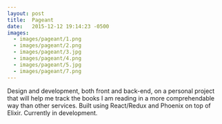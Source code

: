 ```yaml
---
layout: post
title:  Pageant
date:   2015-12-12 19:14:23 -0500
images:
  - images/pageant/1.png
  - images/pageant/2.png
  - images/pageant/3.jpg
  - images/pageant/4.png
  - images/pageant/5.jpg
  - images/pageant/7.png
---
```

Design and development, both front and back-end, on a personal project that will help me track the books I am reading in a more comprehendable way than other services. Built using React/Redux and Phoenix on top of Elixir. Currently in development.
